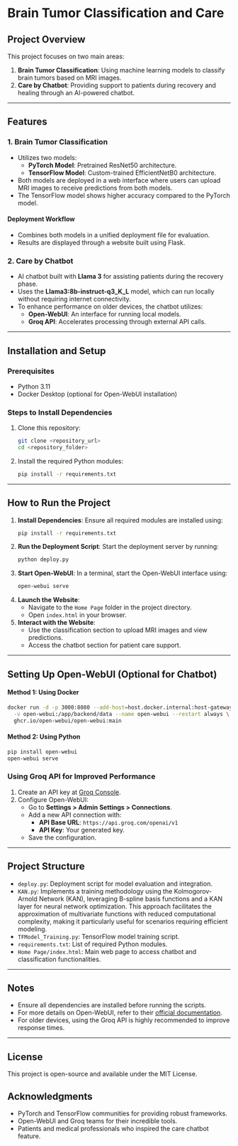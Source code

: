 # Brain Tumor Classification and Care

## Project Overview
This project focuses on two main areas:

1. **Brain Tumor Classification**: Using machine learning models to classify brain tumors based on MRI images.
2. **Care by Chatbot**: Providing support to patients during recovery and healing through an AI-powered chatbot.

---

## Features

### 1. Brain Tumor Classification
- Utilizes two models:
  - **PyTorch Model**: Pretrained ResNet50 architecture.
  - **TensorFlow Model**: Custom-trained EfficientNetB0 architecture.
- Both models are deployed in a web interface where users can upload MRI images to receive predictions from both models.
- The TensorFlow model shows higher accuracy compared to the PyTorch model.

#### Deployment Workflow
- Combines both models in a unified deployment file for evaluation.
- Results are displayed through a website built using Flask.

### 2. Care by Chatbot
- AI chatbot built with **Llama 3** for assisting patients during the recovery phase.
- Uses the **Llama3:8b-instruct-q3_K_L** model, which can run locally without requiring internet connectivity.
- To enhance performance on older devices, the chatbot utilizes:
  - **Open-WebUI**: An interface for running local models.
  - **Groq API**: Accelerates processing through external API calls.

---

## Installation and Setup

### Prerequisites
- Python 3.11
- Docker Desktop (optional for Open-WebUI installation)

### Steps to Install Dependencies
1. Clone this repository:
   ```bash
   git clone <repository_url>
   cd <repository_folder>
   ```
2. Install the required Python modules:
   ```bash
   pip install -r requirements.txt
   ```

---

## How to Run the Project
1. **Install Dependencies**: Ensure all required modules are installed using:
   ```bash
   pip install -r requirements.txt
   ```
2. **Run the Deployment Script**: Start the deployment server by running:
   ```bash
   python deploy.py
   ```
3. **Start Open-WebUI**: In a terminal, start the Open-WebUI interface using:
   ```bash
   open-webui serve
   ```
4. **Launch the Website**:
   - Navigate to the `Home Page` folder in the project directory.
   - Open `index.html` in your browser.
5. **Interact with the Website**:
   - Use the classification section to upload MRI images and view predictions.
   - Access the chatbot section for patient care support.

---

## Setting Up Open-WebUI (Optional for Chatbot)
#### Method 1: Using Docker
```bash
docker run -d -p 3000:8080 --add-host=host.docker.internal:host-gateway \
  -v open-webui:/app/backend/data --name open-webui --restart always \
  ghcr.io/open-webui/open-webui:main
```
#### Method 2: Using Python
```bash
pip install open-webui
open-webui serve
```

### Using Groq API for Improved Performance
1. Create an API key at [Groq Console](https://console.groq.com/keys).
2. Configure Open-WebUI:
   - Go to **Settings > Admin Settings > Connections**.
   - Add a new API connection with:
     - **API Base URL**: `https://api.groq.com/openai/v1`
     - **API Key**: Your generated key.
   - Save the configuration.

---

## Project Structure
- `deploy.py`: Deployment script for model evaluation and integration.
- `KAN.py`: Implements a training methodology using the Kolmogorov-Arnold Network (KAN), leveraging B-spline basis functions and a KAN layer for neural network optimization. This approach facilitates the approximation of multivariate functions with reduced computational complexity, making it particularly useful for scenarios requiring efficient modeling.
- `TFModel_Training.py`: TensorFlow model training script.
- `requirements.txt`: List of required Python modules.
- `Home Page/index.html`: Main web page to access chatbot and classification functionalities.

---

## Notes
- Ensure all dependencies are installed before running the scripts.
- For more details on Open-WebUI, refer to their [official documentation](https://docs.openwebui.com/).
- For older devices, using the Groq API is highly recommended to improve response times.

---

## License
This project is open-source and available under the MIT License.

## Acknowledgments
- PyTorch and TensorFlow communities for providing robust frameworks.
- Open-WebUI and Groq teams for their incredible tools.
- Patients and medical professionals who inspired the care chatbot feature.
